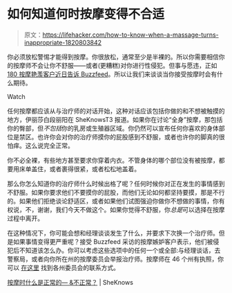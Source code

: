 # 如何知道何时按摩变得不合适

> 原文：<https://lifehacker.com/how-to-know-when-a-massage-turns-inappropriate-1820803842>

你必须放松警惕才能得到按摩。你很放松，通常至少是半裸的。所以你需要相信你的按摩师不会让你不舒服——或者(更糟糕)对你进行性侵犯。但事与愿违，正如 [180 按摩艳羡客户近日告诉 Buzzfeed](https://www.buzzfeed.com/katiejmbaker/more-than-180-women-have-reported-sexual-assaults-at?utm_term=.yrrgJzErW#.qivzKbAe7)。所以让我们来谈谈当你接受按摩时会有什么期待。

Watch

任何按摩都应该从与治疗师的对话开始，这种对话应该包括你做的和不想被触摸的地方，伊丽莎白段丽阳在 SheKnowsT3 报道。如果你在讨论“全身”按摩，那包括你的臀部，但*不包括*你的乳房或生殖器区域。你仍然可以宣布任何你喜欢的身体部位是禁区。也许你会对你的治疗师摸你的屁股感到不舒服，或者也许你的脚真的很怕痒。这么说完全正常。

你不必全裸，有些地方甚至要求你穿着内衣。不管身体的哪个部位没有被按摩，都要用床单盖住，或者裹得很紧，或者松松地盖着。

那么你怎么知道你的治疗师什么时候出格了呢？任何时候你对正在发生的事情感到不舒服。如果你要求他们不要摸你的屁股，而他们无论如何都坚持要摸，那是不行的。如果他们拒绝谈论舒适区，或者如果他们试图强迫你做你不想做的事情，你有权说，不，谢谢，我们今天不做这个。如果你觉得不舒服，你*总是*可以选择在按摩过程中离开。

在这种情况下，你可能会想和经理谈谈发生了什么，并要求下次换一个治疗师。但是如果事情变得更严重呢？接受 Buzzfeed 采访的按摩嫉妒客户表示，他们被侵犯后不知道该怎么办。你可以考虑这些选项中的任何一个或全部:与经理谈话，去警察局，或者向你所在州的按摩委员会举报治疗师。按摩师在 46 个州有执照，你可以 [在这里](https://www.abmp.com/practitioners/state-requirements) 找到各州委员会的联系方式。

[按摩时什么是正常的— &不正常？](http://www.sheknows.com/health-and-wellness/articles/1137145/whats-normal-massage) | SheKnows